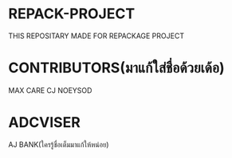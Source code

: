 # REPACK-PROJECT
THIS REPOSITARY MADE FOR REPACKAGE PROJECT

# CONTRIBUTORS(มาแก้ใส่ชื่อด้วยเด้อ)
MAX
CARE
CJ
NOEYSOD

# ADCVISER

AJ BANK(ใครรู้ชื่อเต็มมาแก้ให้หน่อย)

